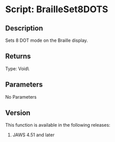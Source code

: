 # Script: BrailleSet8DOTS

## Description

Sets 8 DOT mode on the Braille display.

## Returns

Type: Void\

## Parameters

No Parameters

## Version

This function is available in the following releases:

1.  JAWS 4.51 and later
